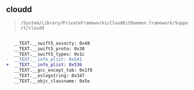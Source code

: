 ## cloudd

> `/System/Library/PrivateFrameworks/CloudKitDaemon.framework/Support/cloudd`

```diff

   __TEXT.__swift5_assocty: 0x48
   __TEXT.__swift5_proto: 0x30
   __TEXT.__swift5_types: 0x1c
-  __TEXT.__info_plist: 0x541
+  __TEXT.__info_plist: 0x536
   __TEXT.__gcc_except_tab: 0x1f8
   __TEXT.__oslogstring: 0x347
   __TEXT.__objc_classname: 0x5e

```
